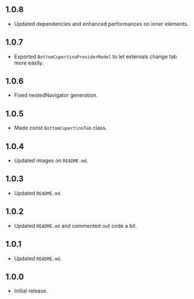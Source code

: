 ## 1.0.8

* Updated dependencies and enhanced performances on inner elements.

## 1.0.7

* Exported `BottomCupertinoProviderModel` to let externals change tab more easily.

## 1.0.6

* Fixed nestedNavigator generation.

## 1.0.5

* Made const `BottomCupertinoTab` class.

## 1.0.4

* Updated images on `README.md`.

## 1.0.3

* Updated `README.md`.
 
## 1.0.2

* Updated `README.md` and commented out code a bit.

## 1.0.1

* Updated `README.md`.

## 1.0.0

* Initial release.

